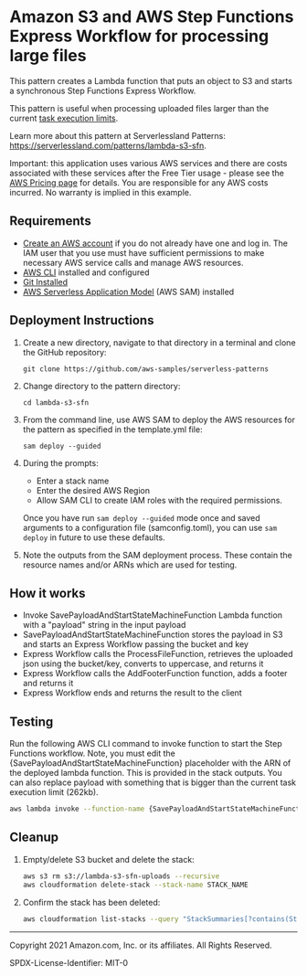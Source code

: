 # Amazon S3 and AWS Step Functions Express Workflow for processing large files

This pattern creates a Lambda function that puts an object to S3 and starts a synchronous Step Functions Express Workflow.

This pattern is useful when processing uploaded files larger than the current [task execution limits](https://docs.aws.amazon.com/step-functions/latest/dg/limits.html#service-limits-task-executions).

Learn more about this pattern at Serverlessland Patterns: https://serverlessland.com/patterns/lambda-s3-sfn.

Important: this application uses various AWS services and there are costs associated with these services after the Free Tier usage - please see the [AWS Pricing page](https://aws.amazon.com/pricing/) for details. You are responsible for any AWS costs incurred. No warranty is implied in this example.

## Requirements

* [Create an AWS account](https://portal.aws.amazon.com/gp/aws/developer/registration/index.html) if you do not already have one and log in. The IAM user that you use must have sufficient permissions to make necessary AWS service calls and manage AWS resources.
* [AWS CLI](https://docs.aws.amazon.com/cli/latest/userguide/install-cliv2.html) installed and configured
* [Git Installed](https://git-scm.com/book/en/v2/Getting-Started-Installing-Git)
* [AWS Serverless Application Model](https://docs.aws.amazon.com/serverless-application-model/latest/developerguide/serverless-sam-cli-install.html) (AWS SAM) installed

## Deployment Instructions

1. Create a new directory, navigate to that directory in a terminal and clone the GitHub repository:
    ``` 
    git clone https://github.com/aws-samples/serverless-patterns
    ```
1. Change directory to the pattern directory:
    ```
    cd lambda-s3-sfn
    ```
1. From the command line, use AWS SAM to deploy the AWS resources for the pattern as specified in the template.yml file:
    ```
    sam deploy --guided
    ```
1. During the prompts:
    * Enter a stack name
    * Enter the desired AWS Region
    * Allow SAM CLI to create IAM roles with the required permissions.

    Once you have run `sam deploy --guided` mode once and saved arguments to a configuration file (samconfig.toml), you can use `sam deploy` in future to use these defaults.

1. Note the outputs from the SAM deployment process. These contain the resource names and/or ARNs which are used for testing.

## How it works

* Invoke SavePayloadAndStartStateMachineFunction Lambda function with a "payload" string in the input payload
* SavePayloadAndStartStateMachineFunction stores the payload in S3 and starts an Express Workflow passing the bucket and key
* Express Workflow calls the ProcessFileFunction, retrieves the uploaded json using the bucket/key, converts to uppercase, and returns it
* Express Workflow calls the AddFooterFunction function, adds a footer and returns it
* Express Workflow ends and returns the result to the client

## Testing

Run the following AWS CLI command to invoke function to start the Step Functions workflow. Note, you must edit the {SavePayloadAndStartStateMachineFunction} placeholder with the ARN of the deployed lambda function. This is provided in the stack outputs.
You can also replace payload with something that is bigger than the current task execution limit (262kb).
```bash
aws lambda invoke --function-name {SavePayloadAndStartStateMachineFunction}  --payload '{ "payload": "hello world"}' --cli-binary-format raw-in-base64-out response.json
```

## Cleanup
 
1. Empty/delete S3 bucket and delete the stack:
    ```bash
   aws s3 rm s3://lambda-s3-sfn-uploads --recursive
   aws cloudformation delete-stack --stack-name STACK_NAME 
    ```
1. Confirm the stack has been deleted:
    ```bash
    aws cloudformation list-stacks --query "StackSummaries[?contains(StackName,'STACK_NAME')].StackStatus"
    ```
----
Copyright 2021 Amazon.com, Inc. or its affiliates. All Rights Reserved.

SPDX-License-Identifier: MIT-0
